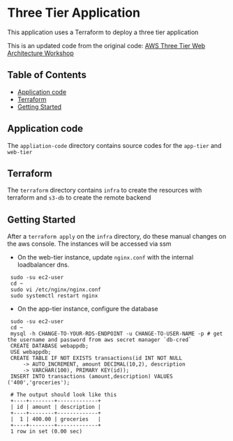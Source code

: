 # Three Tier Application
This application uses a Terraform to deploy a three tier application

This is an updated code from the original code: [AWS Three Tier Web Architecture Workshop](https://github.com/aws-samples/aws-three-tier-web-architecture-workshop/tree/main)

## Table of Contents
- [Application code](#Application-code)
- [Terraform](#Terraform)
- [Getting Started](#getting-started)

## Application code
The `appliation-code` directory contains source codes for the `app-tier` and `web-tier`

## Terraform
The `terraform` directory contains `infra` to create the resources with terraform and `s3-db` to create the remote backend

## Getting Started
After a `terraform apply` on the `infra` directory, do these manual changes on the aws console. The instances will be accessed via ssm
- On the web-tier instance, update `nginx.conf` with the internal loadbalancer dns.
```
 sudo -su ec2-user
 cd ~
 sudo vi /etc/nginx/nginx.conf
 sudo systemctl restart nginx
 ```

- On the app-tier instance, configure the database
```
 sudo -su ec2-user
 cd ~
 mysql -h CHANGE-TO-YOUR-RDS-ENDPOINT -u CHANGE-TO-USER-NAME -p # get the username and password from aws secret manager `db-cred`
 CREATE DATABASE webappdb;
 USE webappdb;
 CREATE TABLE IF NOT EXISTS transactions(id INT NOT NULL
     -> AUTO_INCREMENT, amount DECIMAL(10,2), description
     -> VARCHAR(100), PRIMARY KEY(id));
 INSERT INTO transactions (amount,description) VALUES ('400','groceries');

 # The output should look like this
 +----+--------+-------------+
 | id | amount | description |
 +----+--------+-------------+
 |  1 | 400.00 | groceries   |
 +----+--------+-------------+
 1 row in set (0.00 sec)

```
